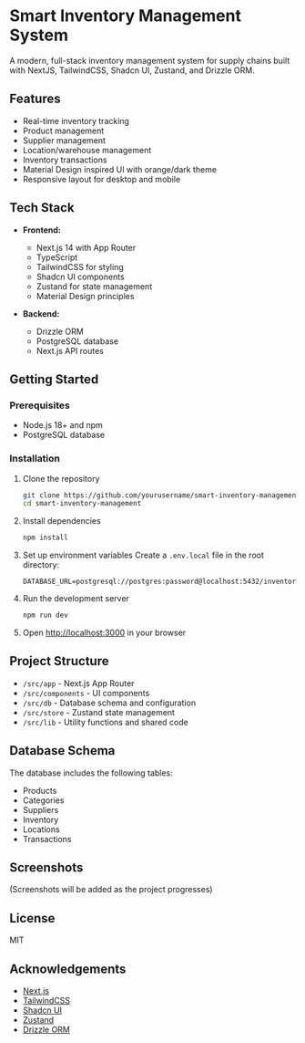 # Smart Inventory Management System

A modern, full-stack inventory management system for supply chains built with NextJS, TailwindCSS, Shadcn UI, Zustand, and Drizzle ORM.

## Features

- Real-time inventory tracking
- Product management
- Supplier management
- Location/warehouse management
- Inventory transactions
- Material Design inspired UI with orange/dark theme
- Responsive layout for desktop and mobile

## Tech Stack

- **Frontend:**
  - Next.js 14 with App Router
  - TypeScript
  - TailwindCSS for styling
  - Shadcn UI components
  - Zustand for state management
  - Material Design principles

- **Backend:**
  - Drizzle ORM
  - PostgreSQL database
  - Next.js API routes

## Getting Started

### Prerequisites

- Node.js 18+ and npm
- PostgreSQL database

### Installation

1. Clone the repository
   ```bash
   git clone https://github.com/yourusername/smart-inventory-management.git
   cd smart-inventory-management
   ```

2. Install dependencies
   ```bash
   npm install
   ```

3. Set up environment variables
   Create a `.env.local` file in the root directory:
   ```
   DATABASE_URL=postgresql://postgres:password@localhost:5432/inventory
   ```

4. Run the development server
   ```bash
   npm run dev
   ```

5. Open [http://localhost:3000](http://localhost:3000) in your browser

## Project Structure

- `/src/app` - Next.js App Router
- `/src/components` - UI components
- `/src/db` - Database schema and configuration
- `/src/store` - Zustand state management
- `/src/lib` - Utility functions and shared code

## Database Schema

The database includes the following tables:
- Products
- Categories
- Suppliers
- Inventory
- Locations
- Transactions

## Screenshots

(Screenshots will be added as the project progresses)

## License

MIT

## Acknowledgements

- [Next.js](https://nextjs.org/)
- [TailwindCSS](https://tailwindcss.com/)
- [Shadcn UI](https://ui.shadcn.com/)
- [Zustand](https://github.com/pmndrs/zustand)
- [Drizzle ORM](https://orm.drizzle.team/)

